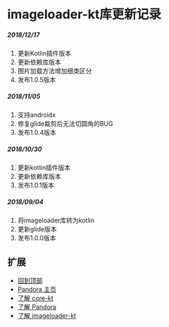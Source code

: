 # imageloader-kt库更新记录

##### 2018/12/17
1. 更新Kotlin插件版本
2. 更新依赖库版本
3. 图片加载方法增加细类区分
4. 发布1.0.5版本

##### 2018/11/05
1. 支持androidx
2. 修复glide裁剪后无法切圆角的BUG
3. 发布1.0.4版本

##### 2018/10/30
1. 更新kotlin插件版本
2. 更新依赖库版本
3. 发布1.0.1版本

##### 2018/09/04
1. 将imageloader库转为kotlin
2. 更新glide版本
3. 发布1.0.0版本

## 扩展
- [回到顶部](https://github.com/LZ9/Pandora/blob/master/imageloaderkt/readme_imageloader_update.md#imageloader库更新记录)
- [Pandora 主页](https://github.com/LZ9/Pandora)
- [了解 core-kt](https://github.com/LZ9/Pandora/blob/master/corekt/readme_core.md)
- [了解 Pandora]()
- [了解 imageloader-kt](https://github.com/LZ9/Pandora/blob/master/imageloaderkt/readme_imageloader.md)